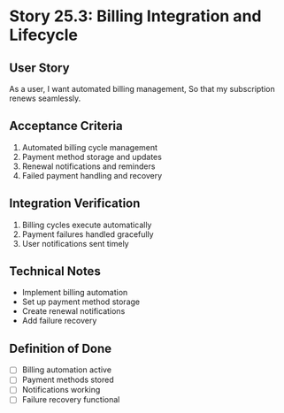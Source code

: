 # Story 25.3: Billing Integration and Lifecycle

## User Story
As a user,
I want automated billing management,
So that my subscription renews seamlessly.

## Acceptance Criteria
1. Automated billing cycle management
2. Payment method storage and updates
3. Renewal notifications and reminders
4. Failed payment handling and recovery

## Integration Verification
1. Billing cycles execute automatically
2. Payment failures handled gracefully
3. User notifications sent timely

## Technical Notes
- Implement billing automation
- Set up payment method storage
- Create renewal notifications
- Add failure recovery

## Definition of Done
- [ ] Billing automation active
- [ ] Payment methods stored
- [ ] Notifications working
- [ ] Failure recovery functional